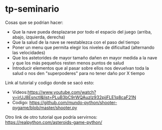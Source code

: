 # tp-seminario
Cosas que se podrian hacer:
- Que la nave pueda desplazarse por todo el espacio del juego (arriba, abajo, izquierda, derecha)
- Que la salud de la nave se reestablezca con el paso del tiempo
- Poner un menu que permita elegir los niveles de dificultad (alternando las velocidades)
- Que los astetorides de mayor tamaño dañen en mayor medida a la nave y que los más pequeños resten menos puntos de salud
- Introducir elementos que al pasar sobre ellos nos devuelvan toda la salud o nos den "superpoderes" para no tener daño por X tiempo

Link al tutorial y codigo donde se sacó esto:
- Videos:https://www.youtube.com/watch?v=jrUJ8EsnctI&list=PLuB3bC9rWQAuzlz932pjjFLE1q8caF21N
- Codigo: https://github.com/mundo-python/shooter-pygame/blob/master/shooter.py

Otro link de otro tutorial que podría servirnos: https://realpython.com/asteroids-game-python/
